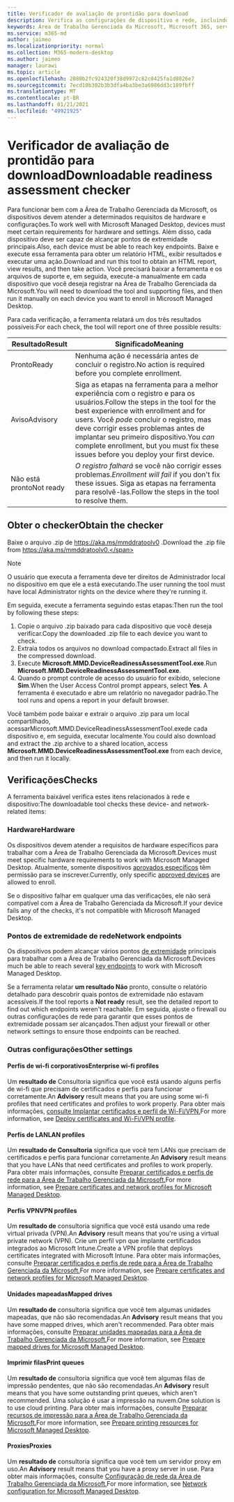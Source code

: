 ```yaml
---
title: Verificador de avaliação de prontidão para download
description: Verifica as configurações de dispositivo e rede, incluindo pontos de extremidade necessários
keywords: Área de Trabalho Gerenciada da Microsoft, Microsoft 365, serviço, documentação
ms.service: m365-md
author: jaimeo
ms.localizationpriority: normal
ms.collection: M365-modern-desktop
ms.author: jaimeo
manager: laurawi
ms.topic: article
ms.openlocfilehash: 2080b2fc924320f38d9972c82c0425fa1d8026e7
ms.sourcegitcommit: 7ecd10b302b3b3dfa4ba3be3a6986dd3c189fbff
ms.translationtype: MT
ms.contentlocale: pt-BR
ms.lasthandoff: 01/21/2021
ms.locfileid: "49921925"
---
```

# <a name="downloadable-readiness-assessment-checker"></a><span data-ttu-id="c7964-104">Verificador de avaliação de prontidão para download</span><span class="sxs-lookup"><span data-stu-id="c7964-104">Downloadable readiness assessment checker</span></span>

<span data-ttu-id="c7964-105">Para funcionar bem com a Área de Trabalho Gerenciada da Microsoft, os dispositivos devem atender a determinados requisitos de hardware e configurações.</span><span class="sxs-lookup"><span data-stu-id="c7964-105">To work well with Microsoft Managed Desktop, devices must meet certain requirements for hardware and settings.</span></span> <span data-ttu-id="c7964-106">Além disso, cada dispositivo deve ser capaz de alcançar pontos de extremidade principais.</span><span class="sxs-lookup"><span data-stu-id="c7964-106">Also, each device must be able to reach key endpoints.</span></span> <span data-ttu-id="c7964-107">Baixe e execute essa ferramenta para obter um relatório HTML, exibir resultados e executar uma ação.</span><span class="sxs-lookup"><span data-stu-id="c7964-107">Download and run this tool to obtain an HTML report, view results, and then take action.</span></span> <span data-ttu-id="c7964-108">Você precisará baixar a ferramenta e os arquivos de suporte e, em seguida, execute-a manualmente em cada dispositivo que você deseja registrar na Área de Trabalho Gerenciada da Microsoft.</span><span class="sxs-lookup"><span data-stu-id="c7964-108">You will need to download the tool and supporting files, and then run it manually on each device you want to enroll in Microsoft Managed Desktop.</span></span>

<span data-ttu-id="c7964-109">Para cada verificação, a ferramenta relatará um dos três resultados possíveis:</span><span class="sxs-lookup"><span data-stu-id="c7964-109">For each check, the tool will report one of three possible results:</span></span>


|<span data-ttu-id="c7964-110">Resultado</span><span class="sxs-lookup"><span data-stu-id="c7964-110">Result</span></span>  |<span data-ttu-id="c7964-111">Significado</span><span class="sxs-lookup"><span data-stu-id="c7964-111">Meaning</span></span>  |
|---------|---------|
|<span data-ttu-id="c7964-112">Pronto</span><span class="sxs-lookup"><span data-stu-id="c7964-112">Ready</span></span>     | <span data-ttu-id="c7964-113">Nenhuma ação é necessária antes de concluir o registro.</span><span class="sxs-lookup"><span data-stu-id="c7964-113">No action is required before you complete enrollment.</span></span>        |
|<span data-ttu-id="c7964-114">Aviso</span><span class="sxs-lookup"><span data-stu-id="c7964-114">Advisory</span></span>    | <span data-ttu-id="c7964-115">Siga as etapas na ferramenta para a melhor experiência com o registro e para os usuários.</span><span class="sxs-lookup"><span data-stu-id="c7964-115">Follow the steps in the tool for the best experience with enrollment and for users.</span></span> <span data-ttu-id="c7964-116">Você *pode* concluir o registro, mas deve corrigir esses problemas antes de implantar seu primeiro dispositivo.</span><span class="sxs-lookup"><span data-stu-id="c7964-116">You *can* complete enrollment, but you must fix these issues before you deploy your first device.</span></span>        |
|<span data-ttu-id="c7964-117">Não está pronto</span><span class="sxs-lookup"><span data-stu-id="c7964-117">Not ready</span></span> | <span data-ttu-id="c7964-118">*O registro falhará* se você não corrigir esses problemas.</span><span class="sxs-lookup"><span data-stu-id="c7964-118">*Enrollment will fail* if you don't fix these issues.</span></span> <span data-ttu-id="c7964-119">Siga as etapas na ferramenta para resolvê-las.</span><span class="sxs-lookup"><span data-stu-id="c7964-119">Follow the steps in the tool to resolve them.</span></span>        |

## <a name="obtain-the-checker"></a><span data-ttu-id="c7964-120">Obter o checker</span><span class="sxs-lookup"><span data-stu-id="c7964-120">Obtain the checker</span></span>

<span data-ttu-id="c7964-121">Baixe o arquivo .zip de https://aka.ms/mmddratoolv0 .</span><span class="sxs-lookup"><span data-stu-id="c7964-121">Download the .zip file from https://aka.ms/mmddratoolv0.</span></span>

> [!NOTE]
> <span data-ttu-id="c7964-122">O usuário que executa a ferramenta deve ter direitos de Administrador local no dispositivo em que ele a está executando.</span><span class="sxs-lookup"><span data-stu-id="c7964-122">The user running the tool must have local Administrator rights on the device where they're running it.</span></span>

 <span data-ttu-id="c7964-123">Em seguida, execute a ferramenta seguindo estas etapas:</span><span class="sxs-lookup"><span data-stu-id="c7964-123">Then run the tool by following these steps:</span></span>

1. <span data-ttu-id="c7964-124">Copie o arquivo .zip baixado para cada dispositivo que você deseja verificar.</span><span class="sxs-lookup"><span data-stu-id="c7964-124">Copy the downloaded .zip file to each device you want to check.</span></span>
2. <span data-ttu-id="c7964-125">Extraia todos os arquivos no download compactado.</span><span class="sxs-lookup"><span data-stu-id="c7964-125">Extract all files in the compressed download.</span></span>
3. <span data-ttu-id="c7964-126">Execute **Microsoft.MMD.DeviceReadinessAssessmentTool.exe**.</span><span class="sxs-lookup"><span data-stu-id="c7964-126">Run **Microsoft.MMD.DeviceReadinessAssessmentTool.exe**.</span></span>
4. <span data-ttu-id="c7964-127">Quando o prompt controle de acesso do usuário for exibido, selecione **Sim**.</span><span class="sxs-lookup"><span data-stu-id="c7964-127">When the User Access Control prompt appears, select **Yes**.</span></span> <span data-ttu-id="c7964-128">A ferramenta é executado e abre um relatório no navegador padrão.</span><span class="sxs-lookup"><span data-stu-id="c7964-128">The tool runs and opens a report in your default browser.</span></span>

<span data-ttu-id="c7964-129">Você também pode baixar e extrair o arquivo  .zip para um local compartilhado, acessarMicrosoft.MMD.DeviceReadinessAssessmentTool.exede cada dispositivo e, em seguida, executar localmente.</span><span class="sxs-lookup"><span data-stu-id="c7964-129">You could also download and extract the .zip archive to a shared location, access **Microsoft.MMD.DeviceReadinessAssessmentTool.exe** from each device, and then run it locally.</span></span>


## <a name="checks"></a><span data-ttu-id="c7964-130">Verificações</span><span class="sxs-lookup"><span data-stu-id="c7964-130">Checks</span></span>

<span data-ttu-id="c7964-131">A ferramenta baixável verifica estes itens relacionados à rede e dispositivo:</span><span class="sxs-lookup"><span data-stu-id="c7964-131">The downloadable tool checks these device- and network-related items:</span></span>

### <a name="hardware"></a><span data-ttu-id="c7964-132">Hardware</span><span class="sxs-lookup"><span data-stu-id="c7964-132">Hardware</span></span>

<span data-ttu-id="c7964-133">Os dispositivos devem atender a requisitos de hardware específicos para trabalhar com a Área de Trabalho Gerenciada da Microsoft.</span><span class="sxs-lookup"><span data-stu-id="c7964-133">Devices must meet specific hardware requirements to work with Microsoft Managed Desktop.</span></span> <span data-ttu-id="c7964-134">Atualmente, somente dispositivos [aprovados específicos](../service-description/device-list.md) têm permissão para se inscrever.</span><span class="sxs-lookup"><span data-stu-id="c7964-134">Currently, only specific [approved devices](../service-description/device-list.md) are allowed to enroll.</span></span> 

<span data-ttu-id="c7964-135">Se o dispositivo falhar em qualquer uma das verificações, ele não será compatível com a Área de Trabalho Gerenciada da Microsoft.</span><span class="sxs-lookup"><span data-stu-id="c7964-135">If your device fails any of the checks, it's not compatible with Microsoft Managed Desktop.</span></span>

### <a name="network-endpoints"></a><span data-ttu-id="c7964-136">Pontos de extremidade de rede</span><span class="sxs-lookup"><span data-stu-id="c7964-136">Network endpoints</span></span>

<span data-ttu-id="c7964-137">Os dispositivos podem alcançar vários pontos [de extremidade](network.md) principais para trabalhar com a Área de Trabalho Gerenciada da Microsoft.</span><span class="sxs-lookup"><span data-stu-id="c7964-137">Devices much be able to reach several [key endpoints](network.md) to work with Microsoft Managed Desktop.</span></span>

<span data-ttu-id="c7964-138">Se a ferramenta relatar **um resultado Não** pronto, consulte o relatório detalhado para descobrir quais pontos de extremidade não estavam acessíveis.</span><span class="sxs-lookup"><span data-stu-id="c7964-138">If the tool reports a **Not ready** result, see the detailed report to find out which endpoints weren't reachable.</span></span> <span data-ttu-id="c7964-139">Em seguida, ajuste o firewall ou outras configurações de rede para garantir que esses pontos de extremidade possam ser alcançados.</span><span class="sxs-lookup"><span data-stu-id="c7964-139">Then adjust your firewall or other network settings to ensure those endpoints can be reached.</span></span>

### <a name="other-settings"></a><span data-ttu-id="c7964-140">Outras configurações</span><span class="sxs-lookup"><span data-stu-id="c7964-140">Other settings</span></span>

#### <a name="enterprise-wi-fi-profiles"></a><span data-ttu-id="c7964-141">Perfis de wi-fi corporativos</span><span class="sxs-lookup"><span data-stu-id="c7964-141">Enterprise wi-fi profiles</span></span>

<span data-ttu-id="c7964-142">Um **resultado de** Consultoria significa que você está usando alguns perfis de wi-fi que precisam de certificados e perfis para funcionar corretamente.</span><span class="sxs-lookup"><span data-stu-id="c7964-142">An **Advisory** result means that you are using some wi-fi profiles that need certificates and profiles to work properly.</span></span> <span data-ttu-id="c7964-143">Para obter mais informações, [consulte Implantar certificados e perfil de Wi-Fi/VPN.](certs-wifi-lan.md#deploy-certificates-and-wi-fivpn-profile)</span><span class="sxs-lookup"><span data-stu-id="c7964-143">For more information, see [Deploy certificates and Wi-Fi/VPN profile](certs-wifi-lan.md#deploy-certificates-and-wi-fivpn-profile).</span></span>

#### <a name="lan-profiles"></a><span data-ttu-id="c7964-144">Perfis de LAN</span><span class="sxs-lookup"><span data-stu-id="c7964-144">LAN profiles</span></span>

<span data-ttu-id="c7964-145">Um **resultado de Consultoria** significa que você tem LANs que precisam de certificados e perfis para funcionar corretamente.</span><span class="sxs-lookup"><span data-stu-id="c7964-145">An **Advisory** result means that you have LANs that need certificates and profiles to work properly.</span></span> <span data-ttu-id="c7964-146">Para obter mais informações, consulte [Preparar certificados e perfis de rede para a Área de Trabalho Gerenciada da Microsoft.](certs-wifi-lan.md)</span><span class="sxs-lookup"><span data-stu-id="c7964-146">For more information, see [Prepare certificates and network profiles for Microsoft Managed Desktop](certs-wifi-lan.md).</span></span>

#### <a name="vpn-profiles"></a><span data-ttu-id="c7964-147">Perfis VPN</span><span class="sxs-lookup"><span data-stu-id="c7964-147">VPN profiles</span></span>

<span data-ttu-id="c7964-148">Um **resultado de** consultoria significa que você está usando uma rede virtual privada (VPN).</span><span class="sxs-lookup"><span data-stu-id="c7964-148">An **Advisory** result means that you're using a virtual private network (VPN).</span></span> <span data-ttu-id="c7964-149">Crie um perfil vpn que implante certificados integrados ao Microsoft Intune.</span><span class="sxs-lookup"><span data-stu-id="c7964-149">Create a VPN profile that deploys certificates integrated with Microsoft Intune.</span></span> <span data-ttu-id="c7964-150">Para obter mais informações, consulte [Preparar certificados e perfis de rede para a Área de Trabalho Gerenciada da Microsoft.](certs-wifi-lan.md)</span><span class="sxs-lookup"><span data-stu-id="c7964-150">For more information, see [Prepare certificates and network profiles for Microsoft Managed Desktop](certs-wifi-lan.md).</span></span>

#### <a name="mapped-drives"></a><span data-ttu-id="c7964-151">Unidades mapeadas</span><span class="sxs-lookup"><span data-stu-id="c7964-151">Mapped drives</span></span>

<span data-ttu-id="c7964-152">Um **resultado de** consultoria significa que você tem algumas unidades mapeadas, que não são recomendadas.</span><span class="sxs-lookup"><span data-stu-id="c7964-152">An **Advisory** result means that you have some mapped drives, which aren't recommended.</span></span> <span data-ttu-id="c7964-153">Para obter mais informações, consulte [Preparar unidades mapeadas para a Área de Trabalho Gerenciada da Microsoft.](mapped-drives.md)</span><span class="sxs-lookup"><span data-stu-id="c7964-153">For more information, see [Prepare mapped drives for Microsoft Managed Desktop](mapped-drives.md).</span></span>

#### <a name="print-queues"></a><span data-ttu-id="c7964-154">Imprimir filas</span><span class="sxs-lookup"><span data-stu-id="c7964-154">Print queues</span></span>

<span data-ttu-id="c7964-155">Um **resultado de** consultoria significa que você tem algumas filas de impressão pendentes, que não são recomendadas.</span><span class="sxs-lookup"><span data-stu-id="c7964-155">An **Advisory** result means that you have some outstanding print queues, which aren't recommended.</span></span> <span data-ttu-id="c7964-156">Uma solução é usar a impressão na nuvem.</span><span class="sxs-lookup"><span data-stu-id="c7964-156">One solution is to use cloud printing.</span></span> <span data-ttu-id="c7964-157">Para obter mais informações, consulte [Preparar recursos de impressão para a Área de Trabalho Gerenciada da Microsoft.](printing.md)</span><span class="sxs-lookup"><span data-stu-id="c7964-157">For more information, see [Prepare printing resources for Microsoft Managed Desktop](printing.md).</span></span>

#### <a name="proxies"></a><span data-ttu-id="c7964-158">Proxies</span><span class="sxs-lookup"><span data-stu-id="c7964-158">Proxies</span></span>

<span data-ttu-id="c7964-159">Um **resultado de** consultoria significa que você tem um servidor proxy em uso.</span><span class="sxs-lookup"><span data-stu-id="c7964-159">An **Advisory** result means that you have a proxy server in use.</span></span> <span data-ttu-id="c7964-160">Para obter mais informações, consulte [Configuração de rede da Área de Trabalho Gerenciada da Microsoft.](network.md)</span><span class="sxs-lookup"><span data-stu-id="c7964-160">For more information, see [Network configuration for Microsoft Managed Desktop](network.md).</span></span>

